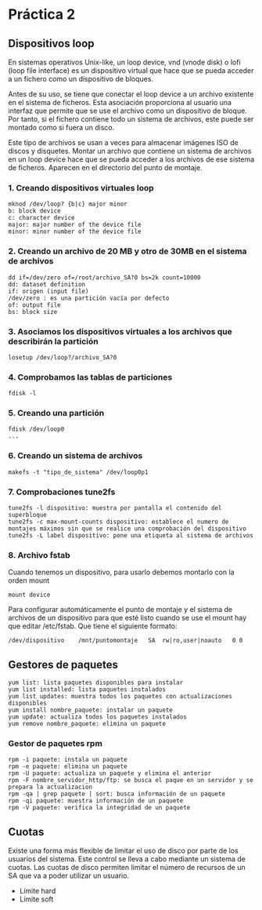 # Práctica 2

## Dispositivos loop

En sistemas operativos Unix-like, un loop device, vnd (vnode disk) o lofi (loop file interface) es un dispositivo virtual que hace que se pueda acceder a un fichero como un dispositivo de bloques.

Antes de su uso, se tiene que conectar el loop device a un archivo existente en el sistema de ficheros. Esta asociación proporciona al usuario una interfaz que permite que se use el archivo como un dispositivo de bloque. Por tanto, si el fichero contiene todo un sistema de archivos, este puede ser montado como si fuera un disco.

Este tipo de archivos se usan a veces para almacenar imágenes ISO de discos y disquetes. Montar un archivo que contiene un sistema de archivos en un loop device hace que se pueda acceder a los archivos de ese sistema de ficheros. Aparecen en el directorio del punto de montaje.

### 1. Creando dispositivos virtuales loop

    mknod /dev/loop? {b|c} major minor
    b: block device
    c: character device
    major: major number of the device file
    minor: minor number of the device file
  
### 2. Creando un archivo de 20 MB y otro de 30MB en el sistema de archivos

    dd if=/dev/zero of=/root/archivo_SA?0 bs=2k count=10000
    dd: dataset definition
    if: origen (input file)
    /dev/zero : es una partición vacía por defecto
    of: output file
    bs: block size

### 3. Asociamos los dispositivos virtuales a los archivos que describirán la partición

    losetup /dev/loop?/archivo_SA?0

### 4. Comprobamos las tablas de particiones

    fdisk -l 

### 5. Creando una partición

    fdisk /dev/loop0
    ...
 
### 6. Creando un sistema de archivos

    makefs -t "tipo_de_sistema" /dev/loop0p1
    
### 7. Comprobaciones tune2fs

    tune2fs -l dispositivo: muestra por pantalla el contenido del superbloque
    tune2fs -c max-mount-counts dispositivo: establece el numero de montajes máximos sin que se realice una comprobación del dispositivo
    tune2fs -L label dispositivo: pone una etiqueta al sistema de archivos
    
### 8. Archivo fstab

  Cuando tenemos un dispositivo, para usarlo debemos montarlo con la orden mount
    
    mount device
    
    
  Para configurar automáticamente el punto de montaje y el sistema de archivos de un dispositivo para que esté listo cuando se use el mount hay que editar 
  /etc/fstab. Que tiene el siguiente formato:
  
    /dev/dispositivo    /mnt/puntomontaje   SA  rw|ro,user|noauto   0 0
    
## Gestores de paquetes

    yum list: lista paquetes disponibles para instalar
    yum list installed: lista paquetes instalados
    yum list updates: muestra todos los paquetes con actualizaciones disponibles
    yum install nombre_paquete: instalar un paquete
    yum update: actualiza todos los paquetes instalados
    yum remove nombre_paquete: elimina un paquete
  
### Gestor de paquetes rpm  

    rpm -i paquete: instala un paquete
    rpm -e paquete: elimina un paquete
    rpm -U paquete: actualiza un paquete y elimina el anterior
    rpm -F nombre_servidor_http/ftp: se busca el paque en un servidor y se prepara la actualizacion
    rpm -qa | grep paquete | sort: busca información de un paquete
    rpm -qi paquete: muestra información de un paquete
    rpm -V paquete: verifica la integridad de un paquete
    

## Cuotas

Existe una forma más flexible de limitar el uso de disco por parte de los usuarios del sistema. Este control se lleva a cabo mediante un sistema de
cuotas. Las cuotas de disco permiten limitar el número de recursos de un SA que va a poder utilizar un usuario. 

- Límite hard
- Límite soft

    
    
    
  
